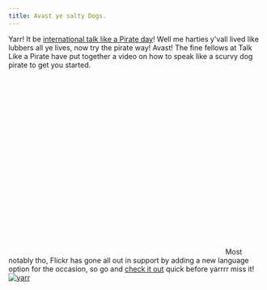 ```yaml
---
title: Avast ye salty Dogs.
---
```

Yarr! It be [international talk like a Pirate day](http://www.talklikeapirate.com/)! Well me harties y'vall lived like lubbers all ye lives, now try the pirate way! Avast! The fine fellows at Talk Like a Pirate have put together a video on how to speak like a scurvy dog pirate to get you started. <object height="366" width="425"><param name="movie" value="http://www.youtube.com/v/2cKCkbWDGwE"></param><param name="wmode" value="transparent"></param><embed height="366" src="http://www.youtube.com/v/2cKCkbWDGwE" type="application/x-shockwave-flash" width="425" wmode="transparent"></embed></object> Most notably tho, Flickr has gone all out in support by adding a new language option for the occasion, so go and [check it out](http://flickr.com) quick before yarrrr miss it! [![yarr](http://farm2.static.flickr.com/1132/1406880297_fb9e148a60.jpg)](http://www.flickr.com/photos/roobottom/1406880297/ "Arr! Photo Sharing")
